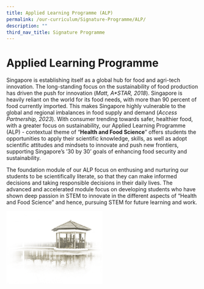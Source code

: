 ```yaml
---
title: Applied Learning Programme (ALP)
permalink: /our-curriculum/Signature-Programme/ALP/
description: ""
third_nav_title: Signature Programme
---
```

# **Applied Learning Programme**
       
Singapore is establishing itself as a global hub for food and agri-tech innovation. The long-standing focus on the sustainability of food production has driven the push for innovation (_Matt, A\*STAR, 2018_). Singapore is heavily reliant on the world for its food needs, with more than 90 percent of food currently imported. This makes Singapore highly vulnerable to the global and regional imbalances in food supply and demand (_Access Partnership, 2023_). With consumer trending towards safer, healthier food, with a greater focus on sustainability, our Applied Learning Programme (ALP) - contextual theme of “**Health and Food Science**” offers students the opportunities to apply their scientific knowledge, skills, as well as adopt scientific attitudes and mindsets to innovate and push new frontiers, supporting Singapore’s ’30 by 30’ goals of enhancing food security and sustainability.

The foundation module of our ALP focus on enthusing and nurturing our students to be scientifically literate, so that they can make informed decisions and taking responsible decisions in their daily lives. The advanced and accelerated module focus on developing students who have shown deep passion in STEM to innovate in the different aspects of “Health and Food Science” and hence, pursuing STEM for future learning and work.




<img src="/images/pavilion.png" 
     style="width:50%">